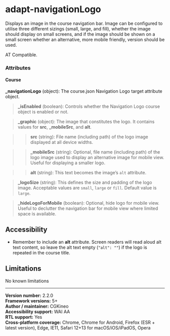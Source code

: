 # adapt-navigationLogo

Displays an image in the course navigation bar. Image can be configured to utilise three different sizings (small, large, and fill), whether the image should display on small screens, and if the image should be shown on a small screen whether an alternative, more mobile friendly, version should be used.

AT Compatible.

### Attributes

#### Course

**\_navigationLogo** (object): The course.json Navigation Logo target attribute object.

>**\_isEnabled** (boolean): Controls whether the Navigation Logo course object is enabled or not.

>**\_graphic** (object): The image that constitutes the logo. It contains values for **src**, **_mobileSrc**, and **alt**.

>>**src** (string): File name (including path) of the logo image displayed at all device widths.

>>**_mobileSrc** (string): Optional, file name (including path) of the logo image used to display an alternative image for mobile view. Useful for displaying a smaller logo.

>>**alt** (string): This text becomes the image’s `alt` attribute.

>**\_logoSize** (string): This defines the size and padding of the logo image. Acceptable values are `small`, `large` or `fill`. Default value is `large`.

>**\_hideLogoForMobile** (boolean): Optional, hide logo for mobile view. Useful to declutter the navigation bar for mobile view where limited space is available.

## Accessibility
+ Remember to include an **alt** attribute. Screen readers will read aloud alt text content, so leave the alt text empty (`"alt": ""`) if the logo is repeated in the course title.

## Limitations

No known limitations

----------------------------
**Version number:**  2.2.0  
**Framework versions:**  5+  
**Author / maintainer:** CGKineo  
**Accessibility support:** WAI AA  
**RTL support:** Yes  
**Cross-platform coverage:** Chrome, Chrome for Android, Firefox (ESR + latest version), Edge, IE11, Safari 12+13 for macOS/iOS/iPadOS, Opera  
